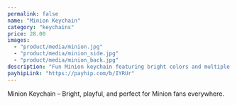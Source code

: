 ```yaml
---
permalink: false
name: "Minion Keychain"
category: "keychains"
price: 28.00
images:
  - "product/media/minion.jpg"
  - "product/media/minion_side.jpg"
  - "product/media/minion_back.jpg"
description: "Fun Minion keychain featuring bright colors and multiple angles for an eye-catching look."
payhipLink: "https://payhip.com/b/IYRUr"
---
```


Minion Keychain – Bright, playful, and perfect for Minion fans everywhere.
